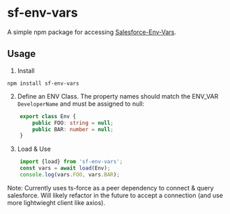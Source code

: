 # sf-env-vars

A simple npm package for accessing [Salesforce-Env-Vars](https://github.com/ChuckJonas/Salesforce-Environment-Vars).

## Usage

1. Install

`npm install sf-env-vars`

2. Define an ENV Class.  The property names should match the ENV_VAR `DeveloperName` and must be assigned to null:

``` typescript
    export class Env {
        public FOO: string = null; 
        public BAR: number = null;
    }
```

3. Load & Use
``` typescript
    import {load} from 'sf-env-vars';
    const vars = await load(Env);
    console.log(vars.FOO, vars.BAR);
```

Note: Currently uses ts-force as a peer dependency to connect & query salesforce.  Will likely refactor in the future to accept a connection (and use more lightwieght client like axios).
